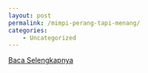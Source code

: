 ```yaml
---
layout: post
permalink: /mimpi-perang-tapi-menang/
categories:
    - Uncategorized
---
```


[Baca Selengkapnya](/01)